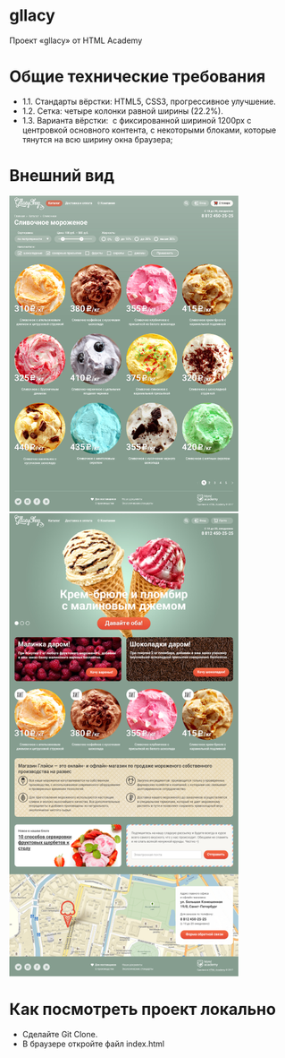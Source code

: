 # gllacy
Проект «gllacy» от HTML Academy

# Общие технические требования
* 1.1. Стандарты вёрстки: HTML5, CSS3, прогрессивное улучшение. 
* 1.2. Сетка: четыре колонки равной ширины (22.2%). 
* 1.3. Варианта вёрстки: 
       с фиксированной шириной 1200px с центровкой основного контента, с некоторыми блоками, которые тянутся на всю ширину окна браузера; 
    
# Внешний вид

 <img src="/preview/gllacy-catalog-1200.jpg" alt="drawing" width="410"/>
 <img src="/preview/gllacy-index-1200.jpg" alt="drawing" width="410"/> 


# Как посмотреть проект локально
*  Сделайте Git Clone. 
*  В браузере откройте файл index.html 
